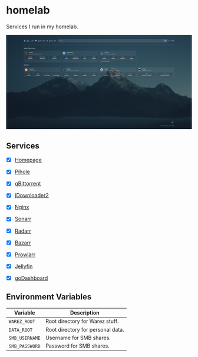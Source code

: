 # homelab

Services I run in my homelab.

![Homepage](./static/homepage.png)

## Services

- [x] [Homepage](./homepage)
- [x] [Pihole](./pihole)
- [x] [qBittorrent](./qbittorrent)
- [x] [jDownloader2](./jdownloader2)
- [x] [Nginx](./nginx)
- [x] [Sonarr](./sonarr)
- [x] [Radarr](./radarr)
- [x] [Bazarr](./bazarr)
- [x] [Prowlarr](./prowlarr)
- [x] [Jellyfin](./jellyfin)
- [x] [goDashboard](./go-dashboard)


## Environment Variables

| Variable      | Description                       |
|---------------|-----------------------------------|
| `WAREZ_ROOT`  | Root directory for Warez stuff.   |
| `DATA_ROOT`   | Root directory for personal data. |
| `SMB_USERNAME`| Username for SMB shares.          |
| `SMB_PASSWORD`| Password for SMB shares.          |
